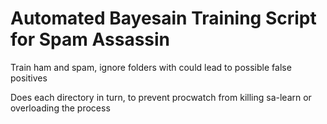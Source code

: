 Automated Bayesain Training Script for Spam Assassin
===========================
Train ham and spam, ignore folders with could lead to possible false positives

Does each directory in turn, to prevent procwatch from killing sa-learn or overloading the process
